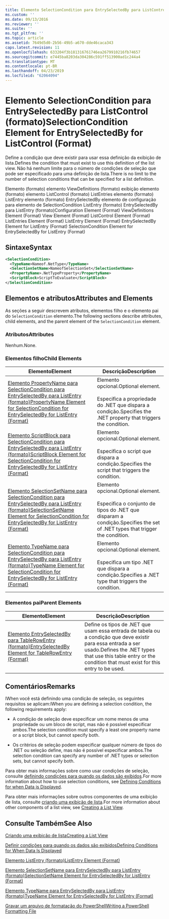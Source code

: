 ```yaml
---
title: Elemento SelectionCondition para EntrySelectedBy para ListControl (formato) | Microsoft Docs
ms.custom: ''
ms.date: 09/13/2016
ms.reviewer: ''
ms.suite: ''
ms.tgt_pltfrm: ''
ms.topic: article
ms.assetid: 7649d5d0-2b56-49b5-a670-dde46caca343
caps.latest.revision: 11
ms.openlocfilehash: 633204f3b181316761746ea2679910216fb74657
ms.sourcegitcommit: e7445ba8203da304286c591ff513900ad1c244a4
ms.translationtype: MT
ms.contentlocale: pt-BR
ms.lasthandoff: 04/23/2019
ms.locfileid: "62064094"
---
```

# <a name="selectioncondition-element-for-entryselectedby-for-listcontrol-format"></a><span data-ttu-id="124e3-102">Elemento SelectionCondition para EntrySelectedBy para ListControl (formato)</span><span class="sxs-lookup"><span data-stu-id="124e3-102">SelectionCondition Element for EntrySelectedBy for ListControl (Format)</span></span>

<span data-ttu-id="124e3-103">Define a condição que deve existir para usar essa definição da exibição de lista.</span><span class="sxs-lookup"><span data-stu-id="124e3-103">Defines the condition that must exist to use this definition of the list view.</span></span> <span data-ttu-id="124e3-104">Não há nenhum limite para o número de condições de seleção que pode ser especificado para uma definição de lista.</span><span class="sxs-lookup"><span data-stu-id="124e3-104">There is no limit to the number of selection conditions that can be specified for a list definition.</span></span>

<span data-ttu-id="124e3-105">Elemento (formato) elemento ViewDefinitions (formato) exibição elemento (formato) elemento ListControl (formato) ListEntries elemento (formato) ListEntry elemento (formato) EntrySelectedBy elemento de configuração para elemento de SelectionCondition ListEntry (formato) EntrySelectedBy para ListEntry (formato)</span><span class="sxs-lookup"><span data-stu-id="124e3-105">Configuration Element (Format) ViewDefinitions Element (Format) View Element (Format) ListControl Element (Format) ListEntries Element (Format) ListEntry Element (Format) EntrySelectedBy Element for ListEntry (Format) SelectionCondition Element for EntrySelectedBy for ListEntry (Format)</span></span>

## <a name="syntax"></a><span data-ttu-id="124e3-106">Sintaxe</span><span class="sxs-lookup"><span data-stu-id="124e3-106">Syntax</span></span>

```xml
<SelectionCondition>
  <TypeName>Nameof.NetType</TypeName>
  <SelectionSetName>NameofSelectionSet</SelectionSetName>
  <PropertyName>.NetTypeProperty</PropertyName>
  <ScriptBlock>ScriptToEvaluate</ScriptBlock>
</SelectionCondition>
```

## <a name="attributes-and-elements"></a><span data-ttu-id="124e3-107">Elementos e atributos</span><span class="sxs-lookup"><span data-stu-id="124e3-107">Attributes and Elements</span></span>

<span data-ttu-id="124e3-108">As seções a seguir descrevem atributos, elementos filho e o elemento pai do `SelectionCondition` elemento.</span><span class="sxs-lookup"><span data-stu-id="124e3-108">The following sections describe attributes, child elements, and the parent element of the `SelectionCondition` element.</span></span>

### <a name="attributes"></a><span data-ttu-id="124e3-109">Atributos</span><span class="sxs-lookup"><span data-stu-id="124e3-109">Attributes</span></span>

<span data-ttu-id="124e3-110">Nenhum.</span><span class="sxs-lookup"><span data-stu-id="124e3-110">None.</span></span>

### <a name="child-elements"></a><span data-ttu-id="124e3-111">Elementos filho</span><span class="sxs-lookup"><span data-stu-id="124e3-111">Child Elements</span></span>

|<span data-ttu-id="124e3-112">Elemento</span><span class="sxs-lookup"><span data-stu-id="124e3-112">Element</span></span>|<span data-ttu-id="124e3-113">Descrição</span><span class="sxs-lookup"><span data-stu-id="124e3-113">Description</span></span>|
|-------------|-----------------|
|[<span data-ttu-id="124e3-114">Elemento PropertyName para SelectionCondition para EntrySelectedBy para ListEntry (formato)</span><span class="sxs-lookup"><span data-stu-id="124e3-114">PropertyName Element for SelectionCondition for EntrySelectedBy for ListEntry (Format)</span></span>](./propertyname-element-for-selectioncondition-for-entryselectedby-for-listcontrol-format.md)|<span data-ttu-id="124e3-115">Elemento opcional.</span><span class="sxs-lookup"><span data-stu-id="124e3-115">Optional element.</span></span><br /><br /> <span data-ttu-id="124e3-116">Especifica a propriedade do .NET que dispara a condição.</span><span class="sxs-lookup"><span data-stu-id="124e3-116">Specifies the .NET property that triggers the condition.</span></span>|
|[<span data-ttu-id="124e3-117">Elemento ScriptBlock para SelectionCondition para EntrySelectedBy para ListEntry (formato)</span><span class="sxs-lookup"><span data-stu-id="124e3-117">ScriptBlock Element for SelectionCondition for EntrySelectedBy for ListEntry (Format)</span></span>](./scriptblock-element-for-selectioncondition-for-entryselectedby-for-listcontrol-format.md)|<span data-ttu-id="124e3-118">Elemento opcional.</span><span class="sxs-lookup"><span data-stu-id="124e3-118">Optional element.</span></span><br /><br /> <span data-ttu-id="124e3-119">Especifica o script que dispara a condição.</span><span class="sxs-lookup"><span data-stu-id="124e3-119">Specifies the script that triggers the condition.</span></span>|
|[<span data-ttu-id="124e3-120">Elemento SelectionSetName para SelectionCondition para EntrySelectedBy para ListEntry (formato)</span><span class="sxs-lookup"><span data-stu-id="124e3-120">SelectionSetName Element for SelectionCondition for EntrySelectedBy for ListEntry (Format)</span></span>](./selectionsetname-element-for-selectioncondition-for-entryselectedby-for-listentry-format.md)|<span data-ttu-id="124e3-121">Elemento opcional.</span><span class="sxs-lookup"><span data-stu-id="124e3-121">Optional element.</span></span><br /><br /> <span data-ttu-id="124e3-122">Especifica o conjunto de tipos do .NET que disparam a condição.</span><span class="sxs-lookup"><span data-stu-id="124e3-122">Specifies the set of .NET types that trigger the condition.</span></span>|
|[<span data-ttu-id="124e3-123">Elemento TypeName para SelectionCondition para EntrySelectedBy para ListEntry (formato)</span><span class="sxs-lookup"><span data-stu-id="124e3-123">TypeName Element for SelectionCondition for EntrySelectedBy for ListEntry (Format)</span></span>](./typename-element-for-selectioncondition-for-entryselectedby-for-listcontrol-format.md)|<span data-ttu-id="124e3-124">Elemento opcional.</span><span class="sxs-lookup"><span data-stu-id="124e3-124">Optional element.</span></span><br /><br /> <span data-ttu-id="124e3-125">Especifica um tipo .NET que dispara a condição.</span><span class="sxs-lookup"><span data-stu-id="124e3-125">Specifies a .NET type that triggers the condition.</span></span>|

### <a name="parent-elements"></a><span data-ttu-id="124e3-126">Elementos pai</span><span class="sxs-lookup"><span data-stu-id="124e3-126">Parent Elements</span></span>

|<span data-ttu-id="124e3-127">Elemento</span><span class="sxs-lookup"><span data-stu-id="124e3-127">Element</span></span>|<span data-ttu-id="124e3-128">Descrição</span><span class="sxs-lookup"><span data-stu-id="124e3-128">Description</span></span>|
|-------------|-----------------|
|[<span data-ttu-id="124e3-129">Elemento EntrySelectedBy para TableRowEntry (formato)</span><span class="sxs-lookup"><span data-stu-id="124e3-129">EntrySelectedBy Element for TableRowEntry (Format)</span></span>](./entryselectedby-element-for-tablerowentry-for-tablecontrol-format.md)|<span data-ttu-id="124e3-130">Define os tipos de .NET que usam essa entrada de tabela ou a condição que deve existir para essa entrada a ser usado.</span><span class="sxs-lookup"><span data-stu-id="124e3-130">Defines the .NET types that use this table entry or the condition that must exist for this entry to be used.</span></span>|

## <a name="remarks"></a><span data-ttu-id="124e3-131">Comentários</span><span class="sxs-lookup"><span data-stu-id="124e3-131">Remarks</span></span>

<span data-ttu-id="124e3-132">lWhen você está definindo uma condição de seleção, os seguintes requisitos se aplicam:</span><span class="sxs-lookup"><span data-stu-id="124e3-132">lWhen you are defining a selection condition, the following requirements apply:</span></span>

- <span data-ttu-id="124e3-133">A condição de seleção deve especificar um nome menos de uma propriedade ou um bloco de script, mas não é possível especificar ambos.</span><span class="sxs-lookup"><span data-stu-id="124e3-133">The selection condition must specify a least one property name or a script block, but cannot specify both.</span></span>

- <span data-ttu-id="124e3-134">Os critérios de seleção podem especificar qualquer número de tipos do .NET ou seleção define, mas não é possível especificar ambos.</span><span class="sxs-lookup"><span data-stu-id="124e3-134">The selection condition can specify any number of .NET types or selection sets, but cannot specify both.</span></span>

<span data-ttu-id="124e3-135">Para obter mais informações sobre como usar condições de seleção, consulte [definindo condições para quando os dados são exibidos](./defining-conditions-for-displaying-data.md).</span><span class="sxs-lookup"><span data-stu-id="124e3-135">For more information about how to use selection conditions, see [Defining Conditions for when Data is Displayed](./defining-conditions-for-displaying-data.md).</span></span>

<span data-ttu-id="124e3-136">Para obter mais informações sobre outros componentes de uma exibição de lista, consulte [criando uma exibição de lista](./creating-a-list-view.md).</span><span class="sxs-lookup"><span data-stu-id="124e3-136">For more information about other components of a list view, see [Creating a List View](./creating-a-list-view.md).</span></span>

## <a name="see-also"></a><span data-ttu-id="124e3-137">Consulte Também</span><span class="sxs-lookup"><span data-stu-id="124e3-137">See Also</span></span>

[<span data-ttu-id="124e3-138">Criando uma exibição de lista</span><span class="sxs-lookup"><span data-stu-id="124e3-138">Creating a List View</span></span>](./creating-a-list-view.md)

[<span data-ttu-id="124e3-139">Definir condições para quando os dados são exibidos</span><span class="sxs-lookup"><span data-stu-id="124e3-139">Defining Conditions for When Data Is Displayed</span></span>](./defining-conditions-for-displaying-data.md)

[<span data-ttu-id="124e3-140">Elemento ListEntry (formato)</span><span class="sxs-lookup"><span data-stu-id="124e3-140">ListEntry Element (Format)</span></span>](./listentry-element-for-listcontrol-format.md)

[<span data-ttu-id="124e3-141">Elemento SelectionSetName para EntrySelectedBy para ListEntry (formato)</span><span class="sxs-lookup"><span data-stu-id="124e3-141">SelectionSetName Element for EntrySelectedBy for ListEntry (Format)</span></span>](./selectionsetname-element-for-entryselectedby-for-listcontrol-format.md)

[<span data-ttu-id="124e3-142">Elemento TypeName para EntrySelectedBy para ListEntry (formato)</span><span class="sxs-lookup"><span data-stu-id="124e3-142">TypeName Element for EntrySelectedBy for ListEntry (Format)</span></span>](http://msdn.microsoft.com/en-us/fcd4daa6-f3fd-43f7-a468-03c582d34533)

[<span data-ttu-id="124e3-143">Gravar um arquivo de formatação do PowerShell</span><span class="sxs-lookup"><span data-stu-id="124e3-143">Writing a PowerShell Formatting File</span></span>](./writing-a-powershell-formatting-file.md)
